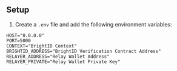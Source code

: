 ## Setup
1. Create a `.env` file and add the following environment variables:
```
HOST="0.0.0.0"
PORT=5000
CONTEXT="BrightID Context"
BRIGHTID_ADDRESS="BrightID Verification Contract Address"
RELAYER_ADDRESS="Relay Wallet Address"
RELAYER_PRIVATE="Relay Wallet Private Key"
```

